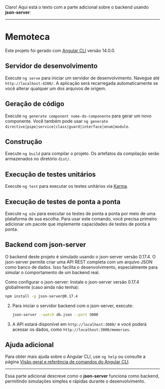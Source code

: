 Claro! Aqui está o texto com a parte adicional sobre o backend usando **json-server**:

---

# Memoteca

Este projeto foi gerado com [Angular CLI](https://github.com/angular/angular-cli) versão 14.0.0.

## Servidor de desenvolvimento

Execute `ng serve` para iniciar um servidor de desenvolvimento. Navegue até `http://localhost:4200/`. A aplicação será recarregada automaticamente se você alterar qualquer um dos arquivos de origem.

## Geração de código

Execute `ng generate component nome-do-componente` para gerar um novo componente. Você também pode usar `ng generate directive|pipe|service|class|guard|interface|enum|module`.

## Construção

Execute `ng build` para compilar o projeto. Os artefatos da compilação serão armazenados no diretório `dist/`.

## Execução de testes unitários

Execute `ng test` para executar os testes unitários via [Karma](https://karma-runner.github.io).

## Execução de testes de ponta a ponta

Execute `ng e2e` para executar os testes de ponta a ponta por meio de uma plataforma de sua escolha. Para usar este comando, você precisa primeiro adicionar um pacote que implemente capacidades de testes de ponta a ponta.

## Backend com json-server

O backend deste projeto é simulado usando o json-server versão 0.17.4. O json-server permite criar uma API REST completa com um arquivo JSON como banco de dados. Isso facilita o desenvolvimento, especialmente para simular o comportamento de um backend real.

Como configurar o json-server:
Instale o json-server versão 0.17.4 globalmente (caso ainda não tenha):

```bash
npm install -g json-server@0.17.4
```


2. Para iniciar o servidor backend com o json-server, execute:
   ```bash
   json-server --watch db.json --port 3000
   ```

4. A API estará disponível em `http://localhost:3000/` e você poderá acessar os dados, como `http://localhost:3000/memories`.

## Ajuda adicional

Para obter mais ajuda sobre o Angular CLI, use `ng help` ou consulte a página [Visão geral e referência de comandos do Angular CLI](https://angular.io/cli).

---

Essa parte adicional descreve como o **json-server** funciona como backend, permitindo simulações simples e rápidas durante o desenvolvimento.
